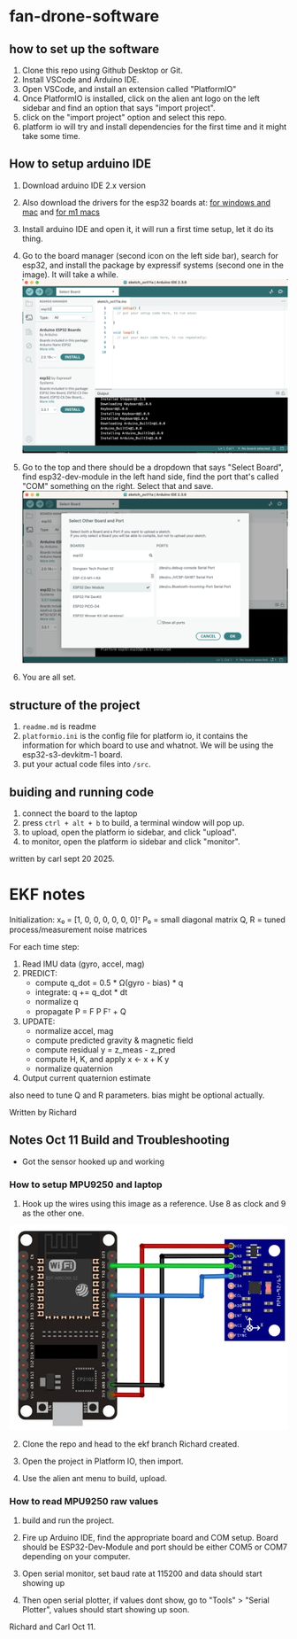 # fan-drone-software


## how to set up the software

1. Clone this repo using Github Desktop or Git. 
2. Install VSCode and Arduino IDE. 
3. Open VSCode, and install an extension called "PlatformIO"
4. Once PlatformIO is installed, click on the alien ant logo on the left sidebar and find an option that says "import project". 
5. click on the "import project" option and select this repo. 
6. platform io will try and install dependencies for the first time and it might take some time. 


## How to setup arduino IDE
1. Download arduino IDE 2.x version
2. Also download the drivers for the esp32 boards at: [for windows and mac](https://www.silabs.com/software-and-tools/usb-to-uart-bridge-vcp-drivers?tab=downloads) and [for m1 macs](https://github.com/WCHSoftGroup/ch34xser_macos)
3. Install arduino IDE and open it, it will run a first time setup, let it do its thing. 
4. Go to the board manager (second icon on the left side bar), search for esp32, and install the package by expressif systems (second one in the image). It will take a while. 
![alt text](image-1.png)

5. Go to the top and there should be a dropdown that says "Select Board", find esp32-dev-module in the left hand side, find the port that's called "COM" something on the right. Select that and save. 
![alt text](image-2.png)

6. You are all set.

## structure of the project
1. ```readme.md``` is readme
2. ```platformio.ini``` is the config file for platform io, it contains the information for which board to use and whatnot. We will be using the esp32-s3-devkitm-1 board. 
3. put your actual code files into ```/src```. 

## buiding and running code
1. connect the board to the laptop
2. press ```ctrl + alt + b``` to build, a terminal window will pop up. 
3. to upload, open the platform io sidebar, and click "upload". 
4. to monitor, open the platform io sidebar and click "monitor".


written by carl sept 20 2025.

# EKF notes

Initialization:
  x₀ = [1, 0, 0, 0, 0, 0, 0]ᵀ
  P₀ = small diagonal matrix
  Q, R = tuned process/measurement noise matrices

For each time step:
  1. Read IMU data (gyro, accel, mag)
  2. PREDICT:
       - compute q_dot = 0.5 * Ω(gyro - bias) * q
       - integrate: q += q_dot * dt
       - normalize q
       - propagate P = F P Fᵀ + Q
  3. UPDATE:
       - normalize accel, mag
       - compute predicted gravity & magnetic field
       - compute residual y = z_meas - z_pred
       - compute H, K, and apply x ← x + K y
       - normalize quaternion
  4. Output current quaternion estimate

also need to tune Q and R parameters. bias might be optional actually.

Written by Richard


## Notes Oct 11 Build and Troubleshooting
- Got the sensor hooked up and working

### How to setup  MPU9250 and laptop
1. Hook up the wires using this image as a reference. Use 8 as clock and 9 as the other one.  

![alt text](image.png)

2. Clone the repo and head to the ekf branch Richard created. 

3. Open the project in Platform IO, then import. 

4. Use the alien ant menu to build, upload. 

### How to read MPU9250 raw values 
1. build and run the project. 

2. Fire up Arduino IDE, find the appropriate board and COM setup. Board should be ESP32-Dev-Module and port should be either COM5 or COM7 depending on your computer. 

3. Open serial monitor, set baud rate at 115200 and data should start showing up

4. Then open serial plotter, if values dont show, go to "Tools" > "Serial Plotter", values should start showing up soon. 

Richard and Carl Oct 11.
